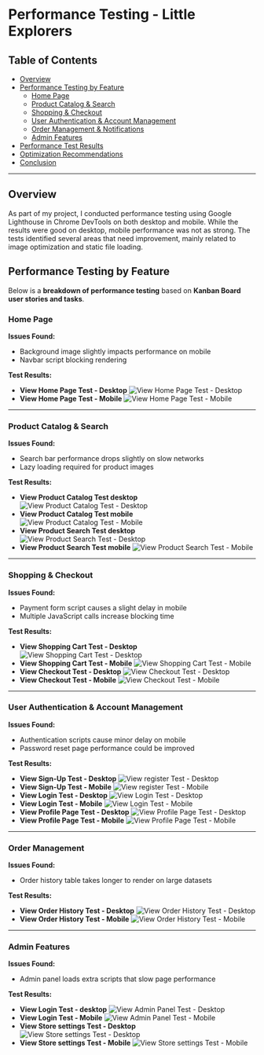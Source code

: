 # **Performance Testing - Little Explorers**

## **Table of Contents**
- [Overview](#overview)
- [Performance Testing by Feature](#performance-testing-by-feature)
  - [Home Page](#home-page)
  - [Product Catalog & Search](#product-catalog--search)
  - [Shopping & Checkout](#shopping--checkout)
  - [User Authentication & Account Management](#user-authentication--account-management)
  - [Order Management & Notifications](#order-management--notifications)
  - [Admin Features](#admin-features)
- [Performance Test Results](#performance-test-results)
- [Optimization Recommendations](#optimization-recommendations)
- [Conclusion](#conclusion)

---

## **Overview**
As part of my project, I conducted performance testing using Google Lighthouse in Chrome DevTools on both desktop and mobile. While the results were good on desktop, mobile performance was not as strong. The tests identified several areas that need improvement, mainly related to image optimization and static file loading.

## **Performance Testing by Feature**
Below is a **breakdown of performance testing** based on **Kanban Board user stories and tasks**.

### **Home Page**
 **Issues Found:**
- Background image slightly impacts performance on mobile
- Navbar script blocking rendering

 **Test Results:**
- **View Home Page Test - Desktop**  ![View Home Page Test - Desktop](media\screenshots\lighthouse\home_desctop.PNG)
- **View Home Page Test - Mobile**  ![View Home Page Test - Mobile](media\screenshots\lighthouse\home_mobile.PNG)

---

### **Product Catalog & Search**
 **Issues Found:**
- Search bar performance drops slightly on slow networks
- Lazy loading required for product images

 **Test Results:**
- **View Product Catalog Test desktop** ![View Product Catalog Test - Desktop](media\screenshots\lighthouse\catalog_desktop.PNG)
- **View Product Catalog Test mobile** ![View Product Catalog Test - Mobile](media\screenshots\lighthouse\catalog_mobile.PNG)
- **View Product Search Test desktop** ![View Product Search Test - Desktop](media\screenshots\lighthouse\search_desctop.PNG)
- **View Product Search Test mobile** ![View Product Search Test - Mobile](media\screenshots\lighthouse\search_mobile.PNG)

---

### **Shopping & Checkout**

 **Issues Found:**
- Payment form script causes a slight delay in mobile
- Multiple JavaScript calls increase blocking time

 **Test Results:**
- **View Shopping Cart Test - Desktop** ![View Shopping Cart Test - Desktop](media\screenshots\lighthouse\shopBag_desctop.PNG)
- **View Shopping Cart Test - Mobile** ![View Shopping Cart Test - Mobile](media\screenshots\lighthouse\shopBag_mobile.PNG)
- **View Checkout Test - Desktop** ![View Checkout Test - Desktop](media\screenshots\lighthouse\checkout_desctop.PNG)
- **View Checkout Test - Mobile** ![View Checkout Test - Mobile](media\screenshots\lighthouse\checkout_mobile.PNG)

---

### **User Authentication & Account Management**

 **Issues Found:**
- Authentication scripts cause minor delay on mobile
- Password reset page performance could be improved

 **Test Results:**
- **View Sign-Up Test - Desktop** ![View register Test - Desktop](media\screenshots\lighthouse\register_desctop.PNG)
- **View Sign-Up Test - Mobile** ![View register Test - Mobile](media\screenshots\lighthouse\register_mobile.PNG)
- **View Login Test - Desktop** ![View Login Test - Desktop](media\screenshots\lighthouse\signIn_desctop.PNG)
- **View Login Test - Mobile** ![View Login Test - Mobile](media\screenshots\lighthouse\signin_mobile.PNG)
- **View Profile Page Test - Desktop** ![View Profile Page Test - Desktop](media\screenshots\lighthouse\profile_desctop.PNG)
- **View Profile Page Test - Mobile** ![View Profile Page Test - Mobile](media\screenshots\lighthouse\profile_mobile.PNG)

---

### **Order Management**

 **Issues Found:**
- Order history table takes longer to render on large datasets

 **Test Results:**
- **View Order History Test - Desktop** ![View Order History Test - Desktop](media\screenshots\lighthouse\orderHistory_desctop.PNG)
- **View Order History Test - Mobile** ![View Order History Test - Mobile](media\screenshots\lighthouse\orderHistory_mobile.PNG)


---

### **Admin Features**


 **Issues Found:**
- Admin panel loads extra scripts that slow page performance

 **Test Results:**
- **View Login Test - desktop** ![View Admin Panel Test - Desktop](media\screenshots\lighthouse\admin_desctop.PNG)
- **View Login Test - Mobile** ![View Admin Panel Test - Mobile](media\screenshots\lighthouse\admin_mobile.PNG)
- **View Store settings Test - Desktop** ![View Store settings Test - Desktop](media\screenshots\lighthouse\storeSet_desctopp.PNG)
- **View Store settings  Test - Mobile** ![View Store settings  Test - Mobile](media\screenshots\lighthouse\storeSet_mobile.PNG)







